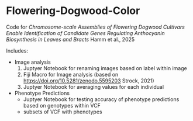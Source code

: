 # Flowering-Dogwood-Color

Code for _Chromosome-scale Assemblies of Flowering Dogwood Cultivars Enable Identification of Candidate Genes Regulating Anthocyanin Biosynthesis in Leaves and Bracts_ Hamm et al., 2025

Includes:
* Image analysis
  1. Juptyer Notebook for renaming images based on label within image
  2. Fiji Macro for Image analysis (based on https://doi.org/10.5281/zenodo.5595203 Strock, 2021)
  3. Juptyer Notebook for averaging values for each individual
* Phenotype Predictions
  * Juptyer Notebook for testing accuracy of phenotype predictions based on genotypes within VCF
  * subsets of VCF with phenotypes
